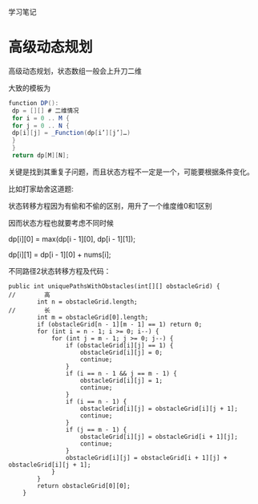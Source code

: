 学习笔记

# 高级动态规划

高级动态规划，状态数组一般会上升刀二维

大致的模板为

```java
function DP(): 
 dp = [][] # ⼆维情况 
 for i = 0 .. M { 
 for j = 0 .. N { 
 dp[i][j] = _Function(dp[i’][j’]…) 
 } 
 } 
 return dp[M][N];
```

关键是找到其重复子问题，而且状态方程不一定是一个，可能要根据条件变化。

比如打家劫舍这道题:

状态转移方程因为有偷和不偷的区别，用升了一个维度维0和1区别

因而状态方程也就要考虑不同时候

dp\[i][0] = max(dp\[i - 1][0], dp\[i - 1][1]);

dp\[i][1] = dp\[i - 1][0] + nums\[i];

不同路径2状态转移方程及代码：

```
public int uniquePathsWithObstacles(int[][] obstacleGrid) {
//        高
        int n = obstacleGrid.length;
//        长
        int m = obstacleGrid[0].length;
        if (obstacleGrid[n - 1][m - 1] == 1) return 0;
        for (int i = n - 1; i >= 0; i--) {
            for (int j = m - 1; j >= 0; j--) {
                if (obstacleGrid[i][j] == 1) {
                    obstacleGrid[i][j] = 0;
                    continue;
                }
                if (i == n - 1 && j == m - 1) {
                    obstacleGrid[i][j] = 1;
                    continue;
                }
                if (i == n - 1) {
                    obstacleGrid[i][j] = obstacleGrid[i][j + 1];
                    continue;
                }
                if (j == m - 1) {
                    obstacleGrid[i][j] = obstacleGrid[i + 1][j];
                    continue;
                }
                obstacleGrid[i][j] = obstacleGrid[i + 1][j] + obstacleGrid[i][j + 1];
            }
        }
        return obstacleGrid[0][0];
    }
```

